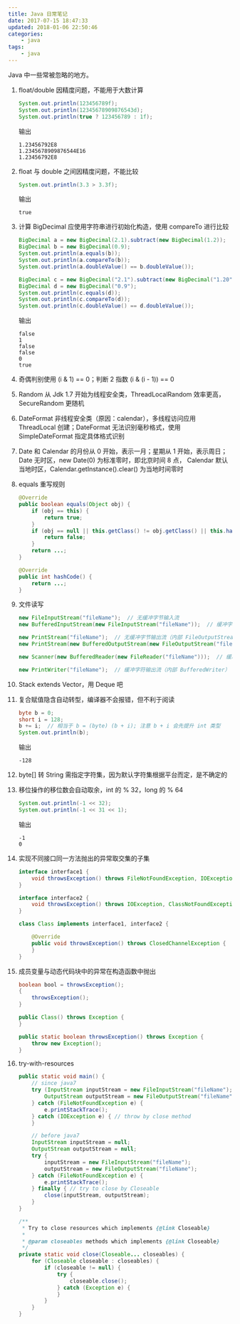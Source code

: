 ```yaml
---
title: Java 日常笔记
date: 2017-07-15 18:47:33
updated: 2018-01-06 22:50:46
categories:
    - java
tags:
    - java
---
```

Java 中一些常被忽略的地方。
<!-- more -->

1. float/double 因精度问题，不能用于大数计算
    ```java
    System.out.println(123456789f); 
    System.out.println(12345678909876543d);
    System.out.println(true ? 123456789 : 1f);
    ```
    输出
    ```console
    1.23456792E8
    1.2345678909876544E16
    1.23456792E8
    ```

1. float 与 double 之间因精度问题，不能比较
    ```java
    System.out.println(3.3 > 3.3f);
    ```
    输出
    ```console
    true
    ```

1. 计算 BigDecimal 应使用字符串进行初始化构造，使用 compareTo 进行比较
    ```java
    BigDecimal a = new BigDecimal(2.1).subtract(new BigDecimal(1.2));
    BigDecimal b = new BigDecimal(0.9);
    System.out.println(a.equals(b));
    System.out.println(a.compareTo(b));
    System.out.println(a.doubleValue() == b.doubleValue());

    BigDecimal c = new BigDecimal("2.1").subtract(new BigDecimal("1.20"));
    BigDecimal d = new BigDecimal("0.9");
    System.out.println(c.equals(d));
    System.out.println(c.compareTo(d));
    System.out.println(c.doubleValue() == d.doubleValue());
    ```
    输出
    ```console
    false
    1
    false
    false
    0
    true
    ```

1. 奇偶判别使用 (i & 1) == 0；判断 2 指数 (i & (i - 1)) == 0

1. Random 从 Jdk 1.7 开始为线程安全类，ThreadLocalRandom 效率更高，SecureRandom 更随机

1. DateFormat 非线程安全类（原因：calendar），多线程访问应用 ThreadLocal 创建；DateFormat 无法识别毫秒格式，使用 SimpleDateFormat 指定具体格式识别

1. Date 和 Calendar 的月份从 0 开始，表示一月；星期从 1 开始，表示周日；Date 无时区，new Date(0) 为标准零时，即北京时间 8 点， Calendar 默认当地时区，Calendar.getInstance().clear() 为当地时间零时

1. equals 重写规则
    ```java
    @Override
    public boolean equals(Object obj) {
        if (obj == this) {
            return true;
        }
        if (obj == null || this.getClass() != obj.getClass() || this.hashCode() != obj.hashCode()) {
            return false;
        }
        return ...;
    }

    @Override
    public int hashCode() {
        return ...;
    }
    ```
1. 文件读写
    ```java
    new FileInputStream("fileName");  // 无缓冲字节输入流
    new BufferedInputStream(new FileInputStream("fileName"));  // 缓冲字节输入流
    
    new PrintStream("fileName");  // 无缓冲字节输出流（内部 FileOutputStream，需要注意部分方法并非字节输出流，或直接用 FileOutputStream）
    new PrintStream(new BufferedOutputStream(new FileOutputStream("fileName")));  // 缓冲字节输出流（需要注意部分方法并非字节输出流，或直接用 BufferedOutputStream）
    
    new Scanner(new BufferedReader(new FileReader("fileName")));  // 缓冲字符输入流（或直接用 BufferedReader）
    
    new PrintWriter("fileName");  // 缓冲字符输出流（内部 BufferedWriter）
    ```
1. Stack extends Vector，用 Deque 吧

1. 复合赋值隐含自动转型，编译器不会报错，但不利于阅读
    ```java
    byte b = 0;
    short i = 128;
    b += i;  // 相当于 b = (byte) (b + i); 注意 b + i 会先提升 int 类型
    System.out.println(b);
    ```
    输出
    ```console
    -128
    ```
    
1. byte[] 转 String 需指定字符集，因为默认字符集根据平台而定，是不确定的

1. 移位操作的移位数会自动取余，int 的 % 32，long 的 % 64
    ```java
    System.out.println(-1 << 32);
    System.out.println(-1 << 31 << 1);
    ```
    输出
    ```console
    -1
    0
    ```
    
1. 实现不同接口同一方法抛出的异常取交集的子集
    ```java
    interface interface1 {
        void throwsException() throws FileNotFoundException, IOException;
    }

    interface interface2 {
        void throwsException() throws IOException, ClassNotFoundException;
    }

    class Class implements interface1, interface2 {

        @Override
        public void throwsException() throws ClosedChannelException {
        }
    }
    ```

1. 成员变量与动态代码块中的异常在构造函数中抛出
    ```java
    boolean bool = throwsException();
    {
        throwsException();
    }

    public Class() throws Exception {
    }

    public static boolean throwsException() throws Exception {
        throw new Exception();
    }
    ```

1. try-with-resources
    ```java
    public static void main() {
        // since java7
        try (InputStream inputStream = new FileInputStream("fileName");
            OutputStream outputStream = new FileOutputStream("fileName")) {
        } catch (FileNotFoundException e) {
            e.printStackTrace();
        } catch (IOException e) { // throw by close method
        }

        // before java7
        InputStream inputStream = null;
        OutputStream outputStream = null;
        try {
            inputStream = new FileInputStream("fileName");
            outputStream = new FileOutputStream("fileName");
        } catch (FileNotFoundException e) {
            e.printStackTrace();
        } finally { // try to close by Closeable
            close(inputStream, outputStream);
        }
    }
    
    /**
     * Try to close resources which implements {@link Closeable}
     * 
     * @param closeables methods which implements {@link Closeable}
     */
    private static void close(Closeable... closeables) {
        for (Closeable closeable : closeables) {
            if (closeable != null) {
                try {
                    closeable.close();
                } catch (Exception e) {
                }
            }
        }
    }
    ```
